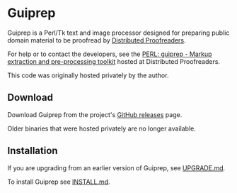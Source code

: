# Guiprep

Guiprep is a Perl/Tk text and image processor designed for preparing public
domain material to be proofread by 
[Distributed Proofreaders](https://www.pgdp.net).

For help or to contact the developers, see the
[PERL: guiprep - Markup extraction and pre-processing toolkit](https://www.pgdp.net/phpBB3/viewtopic.php?f=13&t=2237)
hosted at Distributed Proofreaders.

This code was originally hosted privately by the author.

## Download

Download Guiprep from the project's
[GitHub releases](https://github.com/DistributedProofreaders/guiprep/releases) page.

Older binaries that were hosted privately are no longer available.

## Installation

If you are upgrading from an earlier version of Guiprep, see
[UPGRADE.md](UPGRADE.md).

To install Guiprep see [INSTALL.md](INSTALL.md).
